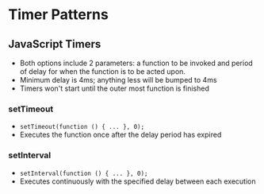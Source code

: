 # Timer Patterns

## JavaScript Timers

- Both options include 2 parameters: a function to be invoked and period of delay for when the function is to be acted upon.
- Minimum delay is 4ms; anything less will be bumped to 4ms
- Timers won't start until the outer most function is finished

### setTimeout

- `setTimeout(function () { ... }, 0);`
- Executes the function once after the delay period has expired

### setInterval

- `setInterval(function () { ... }, 0);`
- Executes continuously with the specified delay between each execution